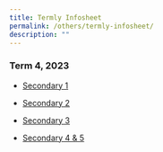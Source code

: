 ```yaml
---
title: Termly Infosheet
permalink: /others/termly-infosheet/
description: ""
---
```

### Term 4, 2023

* [Secondary 1](/files/Useful%20Links/UL%20Parents/2023b%20sec%201%20term%204%20letter.pdf)

* [Secondary 2](/files/Useful%20Links/UL%20Parents/2023b%20sec%202%20term%204%20letter.pdf)

* [Secondary 3](/files/Useful%20Links/UL%20Parents/2023b%20sec%203%20term%204%20letter.pdf)

* [Secondary 4 & 5](/files/Useful%20Links/UL%20Parents/2023b%20sec%204%20&%205%20%20term%204%20letter.pdf)